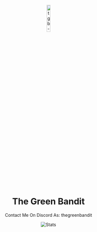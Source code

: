 <p align="center">
<img src="https://cdn.discordapp.com/attachments/987884968791375932/1057751469044027443/D7B2B4B6-4CC7-41FA-883F-C76D13A86998.png" alt="tgb-logo" width="15%"/>
</p>

<h1 align="center">The Green Bandit</h1>
<p align="center"I figure shit out so it works sometimes.</p>
<div align="center">
    <p>Contact Me On Discord As: thegreenbandit</p>
    <p align="center">
    <img alt="Stats" src="https://github-readme-stats.vercel.app/api?username=TheGreenBandit&show_icons=true&title_color=39&icon_color=39&text_color=12&bg_color=12">
        <br>  </br>
</div>
